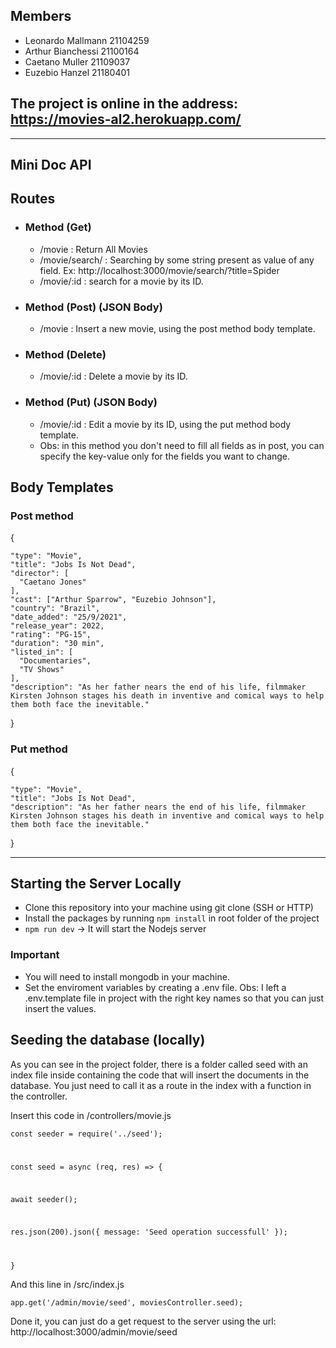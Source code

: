 ## Members
- Leonardo Mallmann 21104259
- Arthur Bianchessi 21100164
- Caetano Muller 21109037
- Euzebio Hanzel 21180401

## The project is online in the address: https://movies-al2.herokuapp.com/

---

## Mini Doc API
## Routes
- ### Method (Get)
  - /movie : Return All Movies
  - /movie/search/ : Searching by some string present as value of any field. Ex: http://localhost:3000/movie/search/?title=Spider
  - /movie/:id : search for a movie by its ID.
- ### Method (Post) (JSON Body)
  - /movie : Insert a new movie, using the post method body template.
- ### Method (Delete)
  - /movie/:id : Delete a movie by its ID.
- ### Method (Put) (JSON Body)
  - /movie/:id : Edit a movie by its ID, using the put method body template.
  - Obs: in this method you don't need to fill all fields as in post, you can specify the key-value only for the fields you want to change.

## Body Templates
### Post method
{

    "type": "Movie",
    "title": "Jobs Is Not Dead",
    "director": [
      "Caetano Jones"
    ],
    "cast": ["Arthur Sparrow", "Euzebio Johnson"],
    "country": "Brazil",
    "date_added": "25/9/2021",
    "release_year": 2022,
    "rating": "PG-15",
    "duration": "30 min",
    "listed_in": [
      "Documentaries",
      "TV Shows"
    ],
    "description": "As her father nears the end of his life, filmmaker Kirsten Johnson stages his death in inventive and comical ways to help them both face the inevitable."
}

### Put method
{

    "type": "Movie",
    "title": "Jobs Is Not Dead",
    "description": "As her father nears the end of his life, filmmaker Kirsten Johnson stages his death in inventive and comical ways to help them both face the inevitable."
}

---

## Starting the Server Locally
- Clone this repository into your machine using git clone (SSH or HTTP)
- Install the packages by running `npm install` in root folder of the project
- `npm run dev` -> It will start the Nodejs server
### Important
- You will need to install mongodb in your machine.
- Set the enviroment variables by creating a .env file. Obs: I left a .env.template file in project with the right key names so that you can just insert the values.

## Seeding the database (locally)
As you can see in the project folder, there is a folder called seed with an index file inside containing the code that will insert the documents in the database. You just need to call it as a route in the index with a function in the controller.

Insert this code in /controllers/movie.js

<code>const seeder = require('../seed');

const seed = async (req, res) => {

  await seeder();

  res.json(200).json({ message: 'Seed operation successfull' });

} </code>

And this line in /src/index.js

`app.get('/admin/movie/seed', moviesController.seed);`

Done it, you can just do a get request to the server using the url: http://localhost:3000/admin/movie/seed
